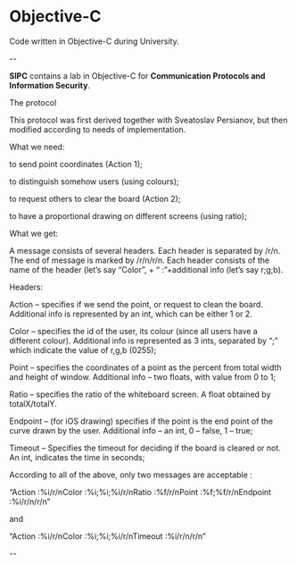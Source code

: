 Objective-C
==========

Code written in Objective-C during University.

--

**SIPC** contains a lab in Objective-C for **Communication Protocols and Information Security**.

The protocol

This protocol was first derived together with Sveatoslav Persianov, but then modified according to needs of implementation.

What we need:

to send point coordinates (Action 1);

to distinguish somehow users (using colours);

to request others to clear the board (Action 2);

to have a proportional drawing on different screens (using ratio);

What we get:

A message consists of several headers. Each header is separated by /r/n. The end of message is marked by /r/n/r/n. Each header consists of the name of the header (let’s say “Color”, + “ :”+additional info (let’s say r;g;b).

Headers: 

Action – specifies if we send the point, or request to clean the board. Additional info is represented by an int, which can be either 1 or 2.

Color – specifies the id of the user, its colour (since all users have a different colour). Additional info is represented as 3 ints, separated by “;” which indicate the value of r,g,b (0255);

Point – specifies the coordinates of a point as the percent from total width and height of window. Additional info – two floats, with value from 0 to 1;

Ratio – specifies the ratio of the whiteboard screen. A float obtained by totalX/totalY.

Endpoint – (for iOS drawing) specifies if the point is the end point of the curve drawn by the user. Additional info – an int, 0 – false, 1 – true;

Timeout – Specifies the timeout for deciding if the board is cleared or not. An int, indicates the time in seconds;

According to all of the above, only two messages are acceptable :

“Action :%i/r/nColor :%i;%i;%i/r/nRatio :%f/r/nPoint :%f;%f/r/nEndpoint :%i/r/n/r/n” 

and

“Action :%i/r/nColor :%i;%i;%i/r/nTimeout :%i/r/n/r/n” 

--
